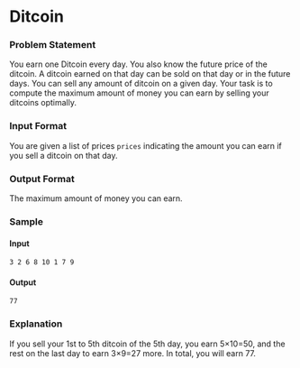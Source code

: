 # Ditcoin

### Problem Statement
You earn one Ditcoin every day. You also know the future price of the ditcoin. A ditcoin earned on that day can be sold on that day or in the future days. You can sell any amount of ditcoin on a given day. Your task is to compute the maximum amount of money you can earn by selling your ditcoins optimally.

### Input Format
You are given a list of prices `prices` indicating the amount you can earn if you sell a ditcoin on that day.

### Output Format
The maximum amount of money you can earn.

### Sample
#### Input
```
3 2 6 8 10 1 7 9
```
#### Output
```
77
```

### Explanation

If you sell your 1st to 5th ditcoin of the 5th day, you earn 5×10=50, and the rest on the last day to earn 3×9=27 more. In total, you will earn 77.